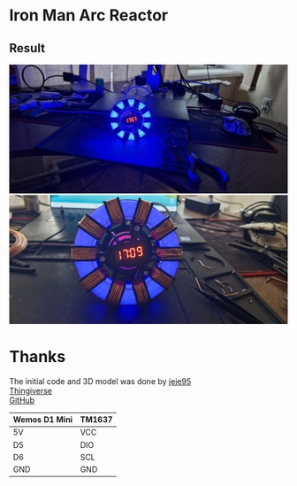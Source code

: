 # Iron Man Arc Reactor

## Result
![Iron Man Arc Reactor photo 1](./media/arc_reactor_1.jpg)
![Iron Man Arc Reactor photo 2](./media/arc_reactor_2.jpg)

# Thanks
The initial code and 3D model was done by [jeje95](https://www.thingiverse.com/jeje95)<br>
[Thingiverse](https://www.thingiverse.com/thing:6063303)<br>
[GitHub](https://github.com/jejelinge/IRON_MAN_ARC_REACTOR)

| Wemos D1 Mini | TM1637 |
| ------------- | ------ |
| 5V            | VCC    |
| D5            | DIO    |
| D6            | SCL    |
| GND           | GND    |